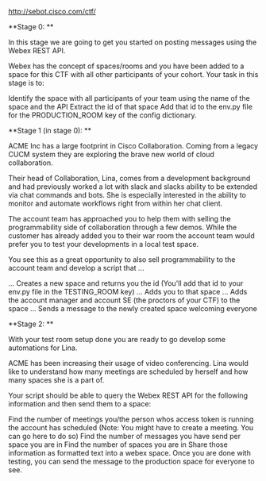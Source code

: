 http://sebot.cisco.com/ctf/

**Stage 0: **

In this stage we are going to get you started on posting messages using the Webex REST API.

Webex has the concept of spaces/rooms and you have been added to a space for this CTF with all other participants of your cohort. Your task in this stage is to:

Identify the space with all participants of your team using the name of the space and the API
Extract the id of that space
Add that id to the env.py file for the PRODUCTION_ROOM key of the config dictionary.


**Stage 1 (in stage 0): **

ACME Inc has a large footprint in Cisco Collaboration. Coming from a legacy CUCM system they are exploring the brave new world of cloud collaboration.

Their head of Collaboration, Lina, comes from a development background and had previously worked a lot with slack and slacks ability to be extended via chat commands and bots. She is especially interested in the ability to monitor and automate workflows right from within her chat client.

The account team has approached you to help them with selling the programmability side of collaboration through a few demos. While the customer has already added you to their war room the account team would prefer you to test your developments in a local test space.

You see this as a great opportunity to also sell programmability to the account team and develop a script that ...

... Creates a new space and returns you the id (You'll add that id to your env.py file in the TESTING_ROOM key)
... Adds you to that space
... Adds the account manager and account SE (the proctors of your CTF) to the space
... Sends a message to the newly created space welcoming everyone


**Stage 2: **

With your test room setup done you are ready to go develop some automations for Lina.

ACME has been increasing their usage of video conferencing. Lina would like to understand how many meetings are scheduled by herself and how many spaces she is a part of.

Your script should be able to query the Webex REST API for the following information and then send them to a space:

Find the number of meetings you/the person whos access token is running the account has scheduled (Note: You might have to create a meeting. You can go here to do so)
Find the number of messages you have send per space you are in
Find the number of spaces you are in
Share those information as formatted text into a webex space.
Once you are done with testing, you can send the message to the production space for everyone to see.
